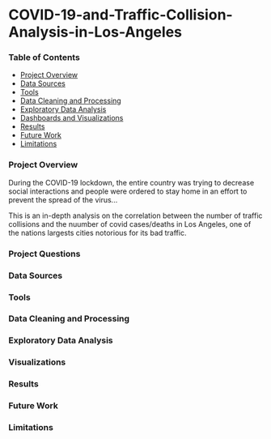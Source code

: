 # COVID-19-and-Traffic-Collision-Analysis-in-Los-Angeles

### Table of Contents

  - [Project Overview](#project-overview)
  - [Data Sources](#Data-Sources)
  - [Tools](#Tools)
  - [Data Cleaning and Processing](#Data-Cleaning-and-Processing)
  - [Exploratory Data Analysis](#Exploratory-Data-Analysis)
  - [Dashboards and Visualizations](#Dashboards-and-Visualizations)
  - [Results](#Results)
  - [Future Work](#Future-Work)
  - [Limitations](#Limitations)

### Project Overview

During the COVID-19 lockdown, the entire country was trying to decrease social interactions and people were ordered to stay home in an effort to prevent the spread of the virus...

This is an in-depth analysis on the correlation between the number of traffic collisions and the nuumber of covid cases/deaths in Los Angeles, one of the nations largests cities notorious for its bad traffic.

### Project Questions



### Data Sources



### Tools


  
### Data Cleaning and Processing



### Exploratory Data Analysis



### Visualizations




### Results



### Future Work



### Limitations
